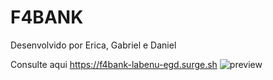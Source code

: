 # F4BANK

Desenvolvido por Erica, Gabriel e Daniel

Consulte aqui https://f4bank-labenu-egd.surge.sh
        ![preview](https://user-images.githubusercontent.com/98242025/159063610-40f47712-f108-4f86-b5c6-38113aff4ab9.png)
